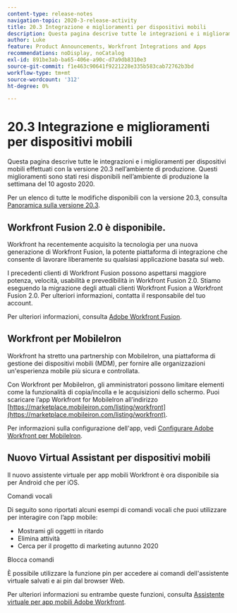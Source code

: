 ```yaml
---
content-type: release-notes
navigation-topic: 2020-3-release-activity
title: 20.3 Integrazione e miglioramenti per dispositivi mobili
description: Questa pagina descrive tutte le integrazioni e i miglioramenti per dispositivi mobili effettuati con la versione 20.3 nell’ambiente di produzione. Questi miglioramenti sono stati resi disponibili nell’ambiente di produzione la settimana del 10 agosto 2020.
author: Luke
feature: Product Announcements, Workfront Integrations and Apps
recommendations: noDisplay, noCatalog
exl-id: 891be3ab-ba65-406e-a90c-d7a9db8310e3
source-git-commit: f1e463c90641f9221228e335b583cab72762b3bd
workflow-type: tm+mt
source-wordcount: '312'
ht-degree: 0%

---
```


# 20.3 Integrazione e miglioramenti per dispositivi mobili

Questa pagina descrive tutte le integrazioni e i miglioramenti per dispositivi mobili effettuati con la versione 20.3 nell’ambiente di produzione. Questi miglioramenti sono stati resi disponibili nell’ambiente di produzione la settimana del 10 agosto 2020.

Per un elenco di tutte le modifiche disponibili con la versione 20.3, consulta [Panoramica sulla versione 20.3](../../../product-announcements/product-releases/20.3-release-activity/20-3-release-overview.md).

## Workfront Fusion 2.0 è disponibile.

Workfront ha recentemente acquisito la tecnologia per una nuova generazione di Workfront Fusion, la potente piattaforma di integrazione che consente di lavorare liberamente su qualsiasi applicazione basata sul web.

I precedenti clienti di Workfront Fusion possono aspettarsi maggiore potenza, velocità, usabilità e prevedibilità in Workfront Fusion 2.0. Stiamo eseguendo la migrazione degli attuali clienti Workfront Fusion a Workfront Fusion 2.0. Per ulteriori informazioni, contatta il responsabile del tuo account.

Per ulteriori informazioni, consulta [Adobe Workfront Fusion](../../../workfront-fusion/workfront-fusion-2.md).

## Workfront per MobileIron

Workfront ha stretto una partnership con MobileIron, una piattaforma di gestione dei dispositivi mobili (MDM), per fornire alle organizzazioni un&#39;esperienza mobile più sicura e controllata.

Con Workfront per MobileIron, gli amministratori possono limitare elementi come la funzionalità di copia/incolla e le acquisizioni dello schermo. Puoi scaricare l’app Workfront for MobileIron all’indirizzo [https://marketplace.mobileiron.com/listing/workfront](https://marketplace.mobileiron.com/listing/workfront).

Per informazioni sulla configurazione dell&#39;app, vedi [Configurare Adobe Workfront per MobileIron](../../../workfront-basics/mobile-apps/using-the-workfront-mobile-app/wf-mobileiron-configs.md).

## Nuovo Virtual Assistant per dispositivi mobili

Il nuovo assistente virtuale per app mobili Workfront è ora disponibile sia per Android che per iOS.

Comandi vocali

Di seguito sono riportati alcuni esempi di comandi vocali che puoi utilizzare per interagire con l’app mobile:

* Mostrami gli oggetti in ritardo
* Elimina attività
* Cerca per il progetto di marketing autunno 2020

Blocca comandi

È possibile utilizzare la funzione pin per accedere ai comandi dell&#39;assistente virtuale salvati e ai pin dal browser Web.

Per ulteriori informazioni su entrambe queste funzioni, consulta [Assistente virtuale per app mobili Adobe Workfront](../../../workfront-basics/mobile-apps/using-the-workfront-mobile-app/wf-mobile-virtual-assistant.md).

